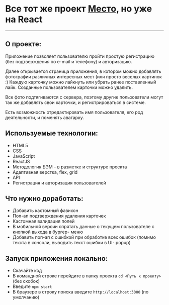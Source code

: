 # Все тот же проект [Место](https://github.com/Tom-Pepper/mesto), но уже на React

----
## О проекте:
Приложение позволяет пользователю пройти простую регистрацию (без подтверждения по e-mail и телефону) и авторизацию.

Далее открывается страница приложения, в котором можно добавлять фотографии различных интересных мест (или просто
веселых картинок :) Каждую карточку можно лайкнуть или убрать ранее поставленный лайк. Созданные пользователем карточки
можно удалить.

Все фото подтягиваются с сервера, поэтому другие пользователи могут так же добавлять свои карточки, и регистрироваться
в системе.

Есть возможность отредактировать имя пользователя, его род деятельности, и поменять аватарку.

## Используемые технологии:
- HTML5
- CSS
- JavaScript
- ReactJS
- Методология БЭМ - в разметке и структуре проекта
- Адаптивная верстка, flex, grid
- API
- Регистрация и авторизация пользователей

## Что нужно доработать:
- Добавить кастомный фавикон
- Поп-ап подтверждения удаления карточек
- Кастомная валидация полей
- В мобильной версии спрятать данные о текущем пользователе с кнопкой выхода в бургер- меню
- Добавить поп-ап с ошибкой при обработке всех ошибок (помимо текста в консоли, выводить текст ошибки в UI- popup)

## Запуск приложения локально:
- Скачайте код
- В командной строке перейдите в папку проекта `cd <Путь к проекту>` (без скобок)
- Введите `npm start`
- В браузере в строку поиска введите `http://localhost:3000` (по умолчанию)


